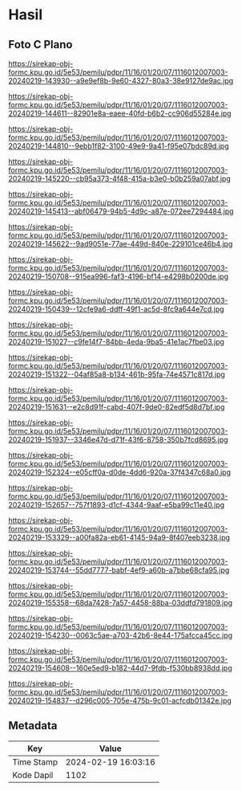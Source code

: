 # Hasil

## Foto C Plano

https://sirekap-obj-formc.kpu.go.id/5e53/pemilu/pdpr/11/16/01/20/07/1116012007003-20240219-143930--a9e9ef8b-9e60-4327-80a3-38e9127de9ac.jpg

https://sirekap-obj-formc.kpu.go.id/5e53/pemilu/pdpr/11/16/01/20/07/1116012007003-20240219-144611--82901e8a-eaee-40fd-b6b2-cc906d55284e.jpg

https://sirekap-obj-formc.kpu.go.id/5e53/pemilu/pdpr/11/16/01/20/07/1116012007003-20240219-144810--9ebb1f82-3100-49e9-9a41-f95e07bdc89d.jpg

https://sirekap-obj-formc.kpu.go.id/5e53/pemilu/pdpr/11/16/01/20/07/1116012007003-20240219-145220--cb95a373-4f48-415a-b3e0-b0b259a07abf.jpg

https://sirekap-obj-formc.kpu.go.id/5e53/pemilu/pdpr/11/16/01/20/07/1116012007003-20240219-145413--abf06479-94b5-4d9c-a87e-072ee7294484.jpg

https://sirekap-obj-formc.kpu.go.id/5e53/pemilu/pdpr/11/16/01/20/07/1116012007003-20240219-145622--9ad9051e-77ae-449d-840e-229101ce46b4.jpg

https://sirekap-obj-formc.kpu.go.id/5e53/pemilu/pdpr/11/16/01/20/07/1116012007003-20240219-150708--915ea996-faf3-4196-bf14-e4298b0200de.jpg

https://sirekap-obj-formc.kpu.go.id/5e53/pemilu/pdpr/11/16/01/20/07/1116012007003-20240219-150439--12cfe9a6-ddff-49f1-ac5d-8fc9a644e7cd.jpg

https://sirekap-obj-formc.kpu.go.id/5e53/pemilu/pdpr/11/16/01/20/07/1116012007003-20240219-151027--c9fe14f7-84bb-4eda-9ba5-41e1ac7fbe03.jpg

https://sirekap-obj-formc.kpu.go.id/5e53/pemilu/pdpr/11/16/01/20/07/1116012007003-20240219-151322--04af85a8-b134-461b-95fa-74e4571c817d.jpg

https://sirekap-obj-formc.kpu.go.id/5e53/pemilu/pdpr/11/16/01/20/07/1116012007003-20240219-151631--e2c8d91f-cabd-407f-9de0-82edf5d8d7bf.jpg

https://sirekap-obj-formc.kpu.go.id/5e53/pemilu/pdpr/11/16/01/20/07/1116012007003-20240219-151937--3346e47d-d71f-43f6-8758-350b7fcd8695.jpg

https://sirekap-obj-formc.kpu.go.id/5e53/pemilu/pdpr/11/16/01/20/07/1116012007003-20240219-152324--e05cff0a-d0de-4dd6-920a-37f4347c68a0.jpg

https://sirekap-obj-formc.kpu.go.id/5e53/pemilu/pdpr/11/16/01/20/07/1116012007003-20240219-152657--757f1893-d1cf-4344-9aaf-e5ba99c11e40.jpg

https://sirekap-obj-formc.kpu.go.id/5e53/pemilu/pdpr/11/16/01/20/07/1116012007003-20240219-153329--a00fa82a-eb61-4145-94a9-8f407eeb3238.jpg

https://sirekap-obj-formc.kpu.go.id/5e53/pemilu/pdpr/11/16/01/20/07/1116012007003-20240219-153744--55dd7777-babf-4ef9-a60b-a7bbe68cfa95.jpg

https://sirekap-obj-formc.kpu.go.id/5e53/pemilu/pdpr/11/16/01/20/07/1116012007003-20240219-155358--68da7428-7a57-4458-88ba-03ddfd791809.jpg

https://sirekap-obj-formc.kpu.go.id/5e53/pemilu/pdpr/11/16/01/20/07/1116012007003-20240219-154230--0063c5ae-a703-42b6-8e44-175afcca45cc.jpg

https://sirekap-obj-formc.kpu.go.id/5e53/pemilu/pdpr/11/16/01/20/07/1116012007003-20240219-154608--160e5ed9-b182-44d7-9fdb-f530bb8938dd.jpg

https://sirekap-obj-formc.kpu.go.id/5e53/pemilu/pdpr/11/16/01/20/07/1116012007003-20240219-154837--d296c005-705e-475b-9c01-acfcdb01342e.jpg


## Metadata

| Key        | Value               |
| ---------- | ------------------- |
| Time Stamp | 2024-02-19 16:03:16 |
| Kode Dapil | 1102                |



